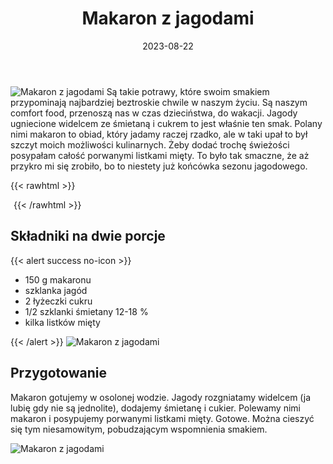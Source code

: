 ﻿---
title: "Makaron z jagodami"
date: 2023-08-22
categories:
- dania główne
tags:
- makaron
- jagody
- blw
thumbnailImagePosition: "top"
---
![Makaron z jagodami](/img/Makaron-z-jagodami/Makaron-z-jagodami-1.jpg)
Są takie potrawy, które swoim smakiem przypominają najbardziej beztroskie chwile w naszym życiu. Są naszym comfort food, przenoszą nas w czas dzieciństwa, do wakacji. Jagody ugniecione widelcem ze śmietaną i cukrem to jest właśnie ten smak. Polany nimi makaron to obiad, który jadamy raczej rzadko, ale w taki upał to był szczyt moich możliwości kulinarnych. Żeby dodać trochę świeżości posypałam całość porwanymi listkami mięty. To było tak smaczne, że aż przykro mi się zrobiło, bo to niestety już końcówka sezonu jagodowego.
<!--more-->

{{< rawhtml >}}
<div id="ceneoaffcontainer624478"></div><a id="ceneoaff-logo" title="Ceneo.pl" href="https://www.ceneo.pl/#pid=26977&crid=624478&cid=46110" rel="nofollow"><img style="border:0;width:1px;height:1px;" src="//image.ceneostatic.pl/data/custom_images/4917/custom_image.png" alt="Ceneo.pl" /></a><script type="text/javascript" charset="utf-8">	if (typeof CeneoAPOptions == "undefined" || CeneoAPOptions == null)	{	var CeneoAPOptions = new Array(); 	stamp = parseInt(new Date().getTime()/86400, 10);	var script = document.createElement("script");	script.setAttribute("type", "text/javascript");	script.setAttribute("src", "//partnerzyapi.ceneo.pl/External/ap.js?"+stamp);	script.setAttribute("charset", "utf-8");	var head = document.getElementsByTagName("head")[0];	head.appendChild(script);	}	CeneoAPOptions[CeneoAPOptions.length] =	{		ad_creation: 624478,		ad_channel: 46110,		ad_partner: 26977,		ad_type: 1,		ad_content: '1216,951,1213',		ad_format: 1,		ad_newpage: true,		ad_basket: false,		ad_container: 'ceneoaffcontainer624478',		ad_formatTypeId: 1,		ad_contextual: false, 		ad_recommended: false, 		ad_showRank: false 	};</script>
{{< /rawhtml >}}

## Składniki na dwie porcje
{{< alert success no-icon >}}
- 150 g makaronu
- szklanka jagód
- 2 łyżeczki cukru
- 1/2 szklanki śmietany 12-18 %
- kilka listków mięty

{{< /alert >}}
![Makaron z jagodami](/img/Makaron-z-jagodami/Makaron-z-jagodami-2.jpg)
## Przygotowanie
Makaron gotujemy w osolonej wodzie. Jagody rozgniatamy widelcem (ja lubię gdy nie są jednolite), dodajemy śmietanę i cukier. Polewamy nimi makaron i posypujemy porwanymi listkami mięty. 
Gotowe. Można cieszyć się tym niesamowitym, pobudzającym wspomnienia smakiem. 

![Makaron z jagodami](/img/Makaron-z-jagodami/Makaron-z-jagodami-3.jpg)